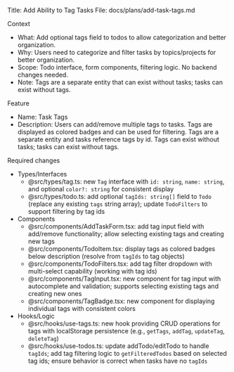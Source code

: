 Title: Add Ability to Tag Tasks
File: docs/plans/add-task-tags.md

Context

- What: Add optional tags field to todos to allow categorization and better organization.
- Why: Users need to categorize and filter tasks by topics/projects for better organization.
- Scope: Todo interface, form components, filtering logic. No backend changes needed.
- Note: Tags are a separate entity that can exist without tasks; tasks can exist without tags.

Feature

- Name: Task Tags
- Description: Users can add/remove multiple tags to tasks. Tags are displayed as colored badges and can be used for filtering. Tags are a separate entity and tasks reference tags by id. Tags can exist without tasks; tasks can exist without tags.

Required changes

- Types/Interfaces
  - @src/types/tag.ts: new `Tag` interface with `id: string`, `name: string`, and optional `color?: string` for consistent display
  - @src/types/todo.ts: add optional `tagIds: string[]` field to `Todo` (replace any existing `tags` string array); update `TodoFilters` to support filtering by tag ids
- Components
  - @src/components/AddTaskForm.tsx: add tag input field with add/remove functionality; allow selecting existing tags and creating new tags
  - @src/components/TodoItem.tsx: display tags as colored badges below description (resolve from `tagIds` to tag objects)
  - @src/components/TodoFilters.tsx: add tag filter dropdown with multi-select capability (working with tag ids)
  - @src/components/TagInput.tsx: new component for tag input with autocomplete and validation; supports selecting existing tags and creating new ones
  - @src/components/TagBadge.tsx: new component for displaying individual tags with consistent colors
- Hooks/Logic
  - @src/hooks/use-tags.ts: new hook providing CRUD operations for tags with localStorage persistence (e.g., `getTags`, `addTag`, `updateTag`, `deleteTag`)
  - @src/hooks/use-todos.ts: update addTodo/editTodo to handle `tagIds`; add tag filtering logic to `getFilteredTodos` based on selected tag ids; ensure behavior is correct when tasks have no `tagIds`
